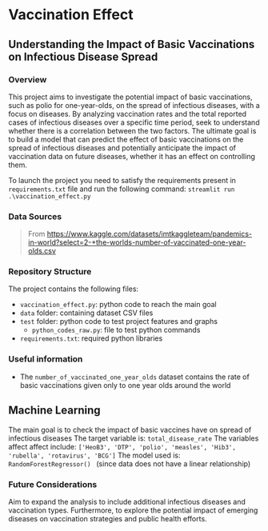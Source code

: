 # Vaccination Effect

## Understanding the Impact of Basic Vaccinations on Infectious Disease Spread
### Overview
This project aims to investigate the potential impact of basic vaccinations, such as polio for one-year-olds, on the spread of infectious diseases, with a focus on diseases. By analyzing vaccination rates and the total reported cases of infectious diseases over a specific time period, seek to understand whether there is a correlation between the two factors. The ultimate goal is to build a model that can predict the effect of basic vaccinations on the spread of infectious diseases and potentially anticipate the impact of vaccination data on future diseases, whether it has an effect on controlling them.

To launch the project you need to satisfy the requirements present in ```requirements.txt``` file and run the following command: ```streamlit run .\vaccination_effect.py```

### Data Sources
>From https://www.kaggle.com/datasets/imtkaggleteam/pandemics-in-world?select=2-+the-worlds-number-of-vaccinated-one-year-olds.csv

### Repository Structure
The project contains the following files:
- ```vaccination_effect.py```: python code to reach the main goal
- ```data``` folder: containing dataset CSV files
- ```test``` folder: python code to test project features and graphs
    - ```python_codes_raw.py```: file to test python commands
- ```requirements.txt```: required python libraries

### Useful information
- The ```number_of_vaccinated_one_year_olds``` dataset contains the rate of basic vaccinations given only to one year olds around the world

## Machine Learning
The main goal is to check the impact of basic vaccines have on spread of infectious diseases
The target variable is: ```total_disease_rate```
The variables affect affect include: ```['HeoB3', 'DTP', 'polio', 'measles', 'Hib3', 'rubella', 'rotavirus', 'BCG']```
The model used is: ```RandomForestRegressor() ``` (since data does not have a linear relationship)

### Future Considerations
Aim to expand the analysis to include additional infectious diseases and vaccination types. Furthermore, to explore the potential impact of emerging diseases on vaccination strategies and public health efforts.

